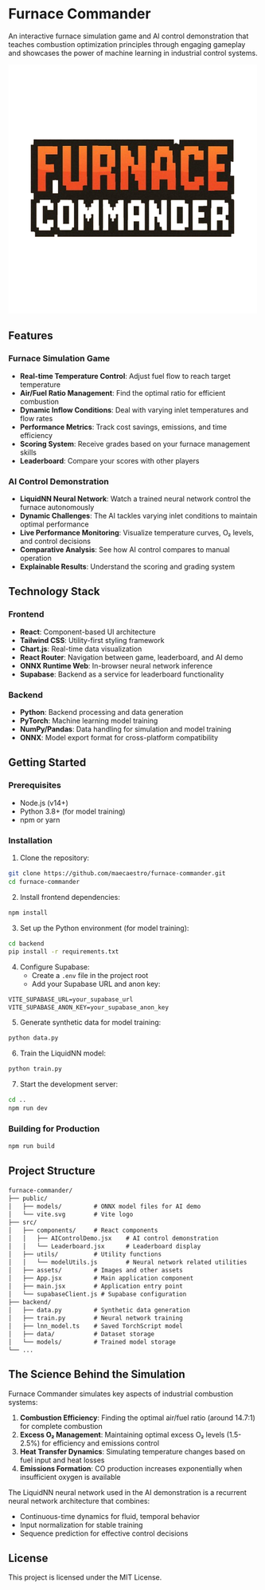 # Furnace Commander

An interactive furnace simulation game and AI control demonstration that teaches combustion optimization principles through engaging gameplay and showcases the power of machine learning in industrial control systems.

![Furnace Commander](/src/assets/logo_fc.png)

## Features

### Furnace Simulation Game
- **Real-time Temperature Control**: Adjust fuel flow to reach target temperature
- **Air/Fuel Ratio Management**: Find the optimal ratio for efficient combustion
- **Dynamic Inflow Conditions**: Deal with varying inlet temperatures and flow rates
- **Performance Metrics**: Track cost savings, emissions, and time efficiency
- **Scoring System**: Receive grades based on your furnace management skills
- **Leaderboard**: Compare your scores with other players

### AI Control Demonstration
- **LiquidNN Neural Network**: Watch a trained neural network control the furnace autonomously
- **Dynamic Challenges**: The AI tackles varying inlet conditions to maintain optimal performance
- **Live Performance Monitoring**: Visualize temperature curves, O₂ levels, and control decisions
- **Comparative Analysis**: See how AI control compares to manual operation
- **Explainable Results**: Understand the scoring and grading system

## Technology Stack

### Frontend
- **React**: Component-based UI architecture
- **Tailwind CSS**: Utility-first styling framework
- **Chart.js**: Real-time data visualization
- **React Router**: Navigation between game, leaderboard, and AI demo
- **ONNX Runtime Web**: In-browser neural network inference
- **Supabase**: Backend as a service for leaderboard functionality

### Backend
- **Python**: Backend processing and data generation
- **PyTorch**: Machine learning model training
- **NumPy/Pandas**: Data handling for simulation and model training
- **ONNX**: Model export format for cross-platform compatibility

## Getting Started

### Prerequisites
- Node.js (v14+)
- Python 3.8+ (for model training)
- npm or yarn

### Installation

1. Clone the repository:
```bash
git clone https://github.com/maecaestro/furnace-commander.git
cd furnace-commander
```

2. Install frontend dependencies:
```bash
npm install
```

3. Set up the Python environment (for model training):
```bash
cd backend
pip install -r requirements.txt
```

4. Configure Supabase:
   - Create a `.env` file in the project root
   - Add your Supabase URL and anon key:
```
VITE_SUPABASE_URL=your_supabase_url
VITE_SUPABASE_ANON_KEY=your_supabase_anon_key
```

5. Generate synthetic data for model training:
```bash
python data.py
```

6. Train the LiquidNN model:
```bash
python train.py
```

7. Start the development server:
```bash
cd ..
npm run dev
```

### Building for Production

```bash
npm run build
```

## Project Structure

```
furnace-commander/
├── public/
│   ├── models/         # ONNX model files for AI demo
│   └── vite.svg        # Vite logo
├── src/
│   ├── components/     # React components
│   │   ├── AIControlDemo.jsx    # AI control demonstration
│   │   └── Leaderboard.jsx      # Leaderboard display
│   ├── utils/          # Utility functions
│   │   └── modelUtils.js        # Neural network related utilities
│   ├── assets/         # Images and other assets
│   ├── App.jsx         # Main application component
│   ├── main.jsx        # Application entry point
│   └── supabaseClient.js # Supabase configuration
├── backend/
│   ├── data.py         # Synthetic data generation
│   ├── train.py        # Neural network training
│   ├── lnn_model.ts    # Saved TorchScript model
│   ├── data/           # Dataset storage
│   └── models/         # Trained model storage
└── ...
```

## The Science Behind the Simulation

Furnace Commander simulates key aspects of industrial combustion systems:

1. **Combustion Efficiency**: Finding the optimal air/fuel ratio (around 14.7:1) for complete combustion
2. **Excess O₂ Management**: Maintaining optimal excess O₂ levels (1.5-2.5%) for efficiency and emissions control 
3. **Heat Transfer Dynamics**: Simulating temperature changes based on fuel input and heat losses
4. **Emissions Formation**: CO production increases exponentially when insufficient oxygen is available

The LiquidNN neural network used in the AI demonstration is a recurrent neural network architecture that combines:
- Continuous-time dynamics for fluid, temporal behavior
- Input normalization for stable training
- Sequence prediction for effective control decisions

## License

This project is licensed under the MIT License.
